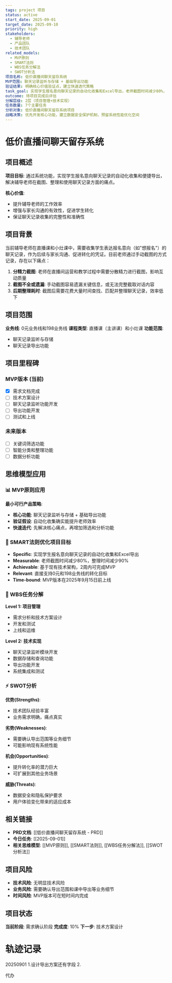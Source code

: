 ```yaml
---
tags: project 项目
status: active
start_date: 2025-09-01
target_date: 2025-09-10
priority: high
stakeholders:
  - 辅导老师
  - 产品团队
  - 技术团队
related_models:
  - MVP原则
  - SMART法则
  - WBS任务分解法
  - SWOT分析法
项目名称: 低价直播间聊天留存系统
MVP范围: 聊天记录监听与存储 + 基础导出功能
验证结果: 明确核心价值验证点，建立快速迭代策略
task_goal: 实现学生报名意向聊天记录的自动化收集和Excel导出，老师截图时间减少80%，整理时间减少90%
outcome: 待项目完成后评估
分解层级: 2层（项目管理+技术实现）
任务数量: 7个主要任务
分析对象: 低价直播间聊天留存系统项目
战略决策: 优先开发核心功能，建立数据安全保护机制，预留系统性能优化空间
---
```


# 低价直播间聊天留存系统

## 项目概述

**项目目标**: 通过系统功能，实现学生报名意向聊天记录的自动化收集和便捷导出，解决辅导老师在截图、整理和使用聊天记录方面的痛点。

**核心价值**: 
- 提升辅导老师的工作效率
- 增强与家长沟通的有效性，促进学生转化
- 保证聊天记录收集的完整性和准确性

## 项目背景

当前辅导老师在直播课和小灶课中，需要收集学生表达报名意向（如"想报名"）的聊天记录，作为后续与家长沟通、促进转化的凭证。目前老师通过手动截图的方式记录，存在以下痛点：

1. **分精力截图**: 老师在直播间运营和教学过程中需要分散精力进行截图，影响互动质量
2. **截图不全或遗漏**: 手动截图容易遗漏关键信息，或无法完整截取对话内容  
3. **后期整理耗时**: 截图后需要花费大量时间查找、匹配并整理聊天记录，效率低下

## 项目范围

**业务线**: 0元业务线和198业务线
**课程类型**: 直播课（主讲课）和小灶课
**功能范围**: 
- 聊天记录监听与存储
- 聊天记录导出功能

## 项目里程碑

### MVP版本 (当前)
- [x] 需求文档完成
- [ ] 技术方案设计
- [ ] 聊天记录监听功能开发
- [ ] 导出功能开发
- [ ] 测试和上线

### 未来版本
- [ ] 关键词筛选功能
- [ ] 智能分类和整理功能
- [ ] 数据分析功能

## 思维模型应用

### 📊 MVP原则应用
**最小可行产品策略**: 
- **核心功能**: 聊天记录监听与存储 + 基础导出功能
- **验证假设**: 自动化收集确实能提升老师效率
- **快速迭代**: 先解决核心痛点，再增加筛选和分析功能

### 🎯 SMART法则优化项目目标
- **Specific**: 实现学生报名意向聊天记录的自动化收集和Excel导出
- **Measurable**: 老师截图时间减少80%，整理时间减少90%
- **Achievable**: 基于现有技术架构，2周内可完成MVP
- **Relevant**: 直接支持0元和198业务线的转化目标
- **Time-bound**: MVP版本在2025年9月15日前上线

### 🔧 WBS任务分解
**Level 1: 项目管理**
- 需求分析和技术方案设计
- 开发和测试
- 上线和运维

**Level 2: 技术实现**
- 聊天记录监听模块开发
- 数据存储和查询功能
- 导出功能开发
- 系统集成和测试

### ⚡ SWOT分析
**优势(Strengths)**:
- 技术团队经验丰富
- 业务需求明确，痛点真实

**劣势(Weaknesses)**:
- 需要确认导出范围等业务细节
- 可能影响现有系统性能

**机会(Opportunities)**:
- 提升转化率的潜力巨大
- 可扩展到其他业务场景

**威胁(Threats)**:
- 数据安全和隐私保护要求
- 用户体验变化带来的适应成本

## 相关链接

- **PRD文档**: [[低价直播间聊天留存系统 - PRD]]
- **今日任务**: [[2025-09-01]]
- **相关思维模型**: [[MVP原则]], [[SMART法则]], [[WBS任务分解法]], [[SWOT分析法]]

## 项目风险

- **技术风险**: 无明显技术风险
- **业务风险**: 需要确认导出范围和课中导出等业务细节
- **时间风险**: MVP版本可在短时间内完成

## 项目状态

**当前阶段**: 需求确认阶段
**完成度**: 10%
**下一步**: 技术方案设计


# 轨迹记录
20250901
1.设计导出方案还有字段
2.

代办

